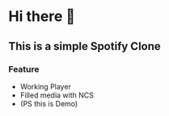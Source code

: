 # Hi there 👋

## This is a simple Spotify Clone 

### Feature

- Working Player
- Filled media with NCS
- (PS this is Demo)